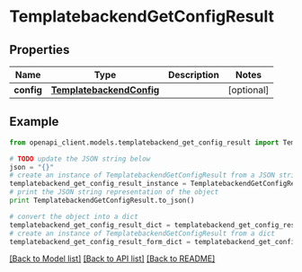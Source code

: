 # TemplatebackendGetConfigResult


## Properties

Name | Type | Description | Notes
------------ | ------------- | ------------- | -------------
**config** | [**TemplatebackendConfig**](TemplatebackendConfig.md) |  | [optional] 

## Example

```python
from openapi_client.models.templatebackend_get_config_result import TemplatebackendGetConfigResult

# TODO update the JSON string below
json = "{}"
# create an instance of TemplatebackendGetConfigResult from a JSON string
templatebackend_get_config_result_instance = TemplatebackendGetConfigResult.from_json(json)
# print the JSON string representation of the object
print TemplatebackendGetConfigResult.to_json()

# convert the object into a dict
templatebackend_get_config_result_dict = templatebackend_get_config_result_instance.to_dict()
# create an instance of TemplatebackendGetConfigResult from a dict
templatebackend_get_config_result_form_dict = templatebackend_get_config_result.from_dict(templatebackend_get_config_result_dict)
```
[[Back to Model list]](../README.md#documentation-for-models) [[Back to API list]](../README.md#documentation-for-api-endpoints) [[Back to README]](../README.md)


